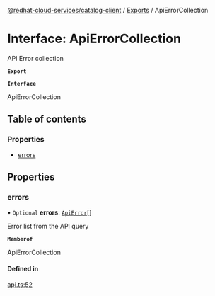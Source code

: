 [@redhat-cloud-services/catalog-client](../README.md) / [Exports](../modules.md) / ApiErrorCollection

# Interface: ApiErrorCollection

API Error collection

**`Export`**

**`Interface`**

ApiErrorCollection

## Table of contents

### Properties

- [errors](ApiErrorCollection.md#errors)

## Properties

### errors

• `Optional` **errors**: [`ApiError`](ApiError.md)[]

Error list from the API query

**`Memberof`**

ApiErrorCollection

#### Defined in

[api.ts:52](https://github.com/mkholjuraev/javascript-clients/blob/master/packages/catalog/api.ts#L52)
